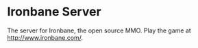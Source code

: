 Ironbane Server
==============

The server for Ironbane, the open source MMO. 
Play the game at <http://www.ironbane.com/>.
